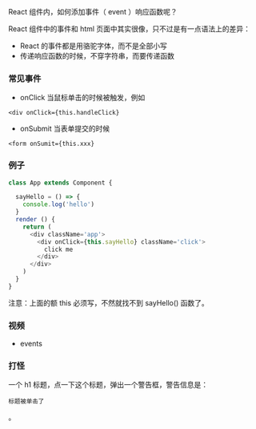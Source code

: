 React 组件内，如何添加事件（ event ）响应函数呢？

React 组件中的事件和 html 页面中其实很像，只不过是有一点语法上的差异：

- React 的事件都是用骆驼字体，而不是全部小写
- 传递响应函数的时候，不穿字符串，而要传递函数

### 常见事件


- onClick 当鼠标单击的时候被触发，例如

```
<div onClick={this.handleClick}
```

- onSubmit 当表单提交的时候

```
<form onSumit={this.xxx}
```

### 例子

```js
class App extends Component {

  sayHello = () => {
    console.log('hello')
  }
  render () {
    return (
      <div className='app'>
        <div onClick={this.sayHello} className='click'>
          click me
        </div>
      </div>
    )
  }
}
```

注意：上面的额 this 必须写，不然就找不到 sayHello() 函数了。


### 视频

- events


### 打怪

一个 h1 标题，点一下这个标题，弹出一个警告框，警告信息是：

```
标题被单击了
```

。
